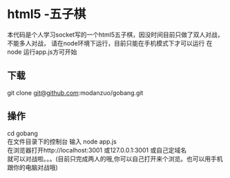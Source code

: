 # html5  -五子棋
本代码是个人学习socket写的一个html5五子棋，因没时间目前只做了双人对战，不能多人对战，
请在node环境下运行，目前只能在手机模式下才可以运行
在node 运行app.js方可开始
## 下载
git clone  git@github.com:modanzuo/gobang.git
## 操作 
cd  gobang <br />
在文件目录下的控制台 输入  node app.js <br />
在浏览器打开http://localhost:3001   或127.0.0.1:3001 或自己定域名 <br />
就可以对战啦。。。(目前只完成两人的哦,你可以自己打开来个浏览。也可以用手机跟你的电脑对战哦) <br />
